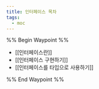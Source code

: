 ```yaml
---
title: 인터페이스 목차
tags:
  - moc
---
```

%% Begin Waypoint %%
- [[인터페이스란]]
- [[인터페이스 구현하기]]
- [[인터페이스를 타입으로 사용하기]]

%% End Waypoint %%